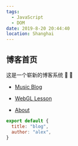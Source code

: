 ```yaml
---
tags: 
  - JavaScript
  - DOM
date: 2019-8-20 20:44:40
location: Shanghai
---
```



## 博客首页

这是一个崭新的博客系统<Badge text="beta" type="warn"/><Badge text="0.10.1+"/>  :tada: :100:


- [Music Blog](posts/music.html)

- [WebGL Lesson](posts/webgl01.html)

- [About](about)


```js
export default {
  title: "blog",
  author: "alex",
}
```